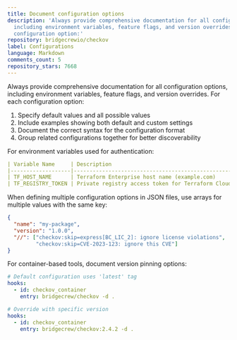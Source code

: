 ```yaml
---
title: Document configuration options
description: 'Always provide comprehensive documentation for all configuration options,
  including environment variables, feature flags, and version overrides. For each
  configuration option:'
repository: bridgecrewio/checkov
label: Configurations
language: Markdown
comments_count: 5
repository_stars: 7668
---
```


Always provide comprehensive documentation for all configuration options, including environment variables, feature flags, and version overrides. For each configuration option:

1. Specify default values and all possible values
2. Include examples showing both default and custom settings
3. Document the correct syntax for the configuration format
4. Group related configurations together for better discoverability

For environment variables used for authentication:

```yaml
| Variable Name     | Description                                                    | Default Value    |
|-------------------|----------------------------------------------------------------|------------------|
| TF_HOST_NAME      | Terraform Enterprise host name (example.com)                   | app.terraform.io |
| TF_REGISTRY_TOKEN | Private registry access token for Terraform Cloud/Enterprise   | None             |
```

When defining multiple configuration options in JSON files, use arrays for multiple values with the same key:

```json
{
  "name": "my-package",
  "version": "1.0.0",
  "//": ["checkov:skip=express[BC_LIC_2]: ignore license violations",
         "checkov:skip=CVE-2023-123: ignore this CVE"]
}
```

For container-based tools, document version pinning options:

```yaml
# Default configuration uses 'latest' tag
hooks:
  - id: checkov_container
    entry: bridgecrew/checkov -d .

# Override with specific version
hooks:
  - id: checkov_container
    entry: bridgecrew/checkov:2.4.2 -d .
```